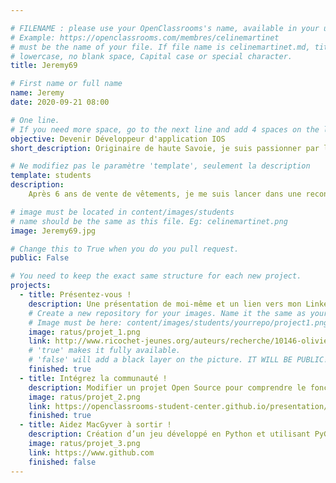 ```yaml
---

# FILENAME : please use your OpenClassrooms's name, available in your url.
# Example: https://openclassrooms.com/membres/celinemartinet
# must be the name of your file. If file name is celinemartinet.md, title is celinemartinet.
# lowercase, no blank space, Capital case or special character.
title: Jeremy69

# First name or full name
name: Jeremy
date: 2020-09-21 08:00

# One line.
# If you need more space, go to the next line and add 4 spaces on the left, as in 'description'.
objective: Devenir Développeur d'application IOS
short_description: Originaire de haute Savoie, je suis passionner par l'informatique et les nouvelles technologie.

# Ne modifiez pas le paramètre 'template', seulement la description
template: students
description:
    Après 6 ans de vente de vêtements, je me suis lancer dans une reconversion professionnel pour devenir Développeur IOS, l'univers Apple m'a toujours attirer.

# image must be located in content/images/students
# name should be the same as this file. Eg: celinemartinet.png
image: Jeremy69.jpg

# Change this to True when you do you pull request.
public: False

# You need to keep the exact same structure for each new project.
projects:
  - title: Présentez-vous !
    description: Une présentation de moi-même et un lien vers mon LinkedIn.
    # Create a new repository for your images. Name it the same as your nickname and profile picture.
    # Image must be here: content/images/students/yourrepo/project1.png
    image: ratus/projet_1.png
    link: http://www.ricochet-jeunes.org/auteurs/recherche/10146-olivier-vogel
    # 'true' makes it fully available.
    # 'false' will add a black layer on the picture. IT WILL BE PUBLIC!
    finished: true
  - title: Intégrez la communauté !
    description: Modifier un projet Open Source pour comprendre le fonctionnement de Git, de Github et des pull requests.
    image: ratus/projet_2.png
    link: https://openclassrooms-student-center.github.io/presentation/students/ratus.html
    finished: true
  - title: Aidez MacGyver à sortir !
    description: Création d’un jeu développé en Python et utilisant PyGame.
    image: ratus/projet_3.png
    link: https://www.github.com
    finished: false
---
```


